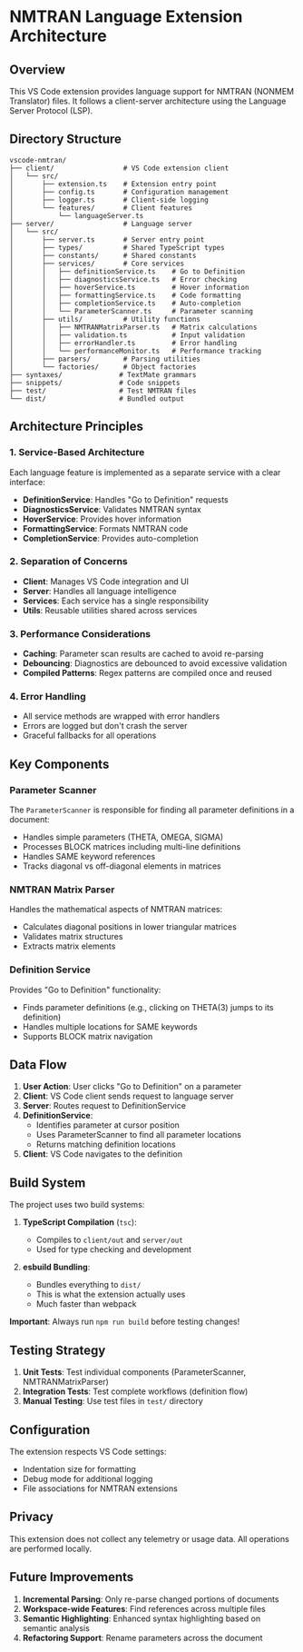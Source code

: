 # NMTRAN Language Extension Architecture

## Overview

This VS Code extension provides language support for NMTRAN (NONMEM Translator) files. It follows a client-server architecture using the Language Server Protocol (LSP).

## Directory Structure

```
vscode-nmtran/
├── client/                 # VS Code extension client
│   └── src/
│       ├── extension.ts    # Extension entry point
│       ├── config.ts       # Configuration management
│       ├── logger.ts       # Client-side logging
│       └── features/       # Client features
│           └── languageServer.ts
├── server/                 # Language server
│   └── src/
│       ├── server.ts       # Server entry point
│       ├── types/          # Shared TypeScript types
│       ├── constants/      # Shared constants
│       ├── services/       # Core services
│       │   ├── definitionService.ts    # Go to Definition
│       │   ├── diagnosticsService.ts   # Error checking
│       │   ├── hoverService.ts         # Hover information
│       │   ├── formattingService.ts    # Code formatting
│       │   ├── completionService.ts    # Auto-completion
│       │   └── ParameterScanner.ts     # Parameter scanning
│       ├── utils/          # Utility functions
│       │   ├── NMTRANMatrixParser.ts   # Matrix calculations
│       │   ├── validation.ts           # Input validation
│       │   ├── errorHandler.ts         # Error handling
│       │   └── performanceMonitor.ts   # Performance tracking
│       ├── parsers/        # Parsing utilities
│       └── factories/      # Object factories
├── syntaxes/              # TextMate grammars
├── snippets/              # Code snippets
├── test/                  # Test NMTRAN files
└── dist/                  # Bundled output

```

## Architecture Principles

### 1. Service-Based Architecture
Each language feature is implemented as a separate service with a clear interface:
- **DefinitionService**: Handles "Go to Definition" requests
- **DiagnosticsService**: Validates NMTRAN syntax
- **HoverService**: Provides hover information
- **FormattingService**: Formats NMTRAN code
- **CompletionService**: Provides auto-completion

### 2. Separation of Concerns
- **Client**: Manages VS Code integration and UI
- **Server**: Handles all language intelligence
- **Services**: Each service has a single responsibility
- **Utils**: Reusable utilities shared across services

### 3. Performance Considerations
- **Caching**: Parameter scan results are cached to avoid re-parsing
- **Debouncing**: Diagnostics are debounced to avoid excessive validation
- **Compiled Patterns**: Regex patterns are compiled once and reused

### 4. Error Handling
- All service methods are wrapped with error handlers
- Errors are logged but don't crash the server
- Graceful fallbacks for all operations

## Key Components

### Parameter Scanner
The `ParameterScanner` is responsible for finding all parameter definitions in a document:
- Handles simple parameters (THETA, OMEGA, SIGMA)
- Processes BLOCK matrices including multi-line definitions
- Handles SAME keyword references
- Tracks diagonal vs off-diagonal elements in matrices

### NMTRAN Matrix Parser
Handles the mathematical aspects of NMTRAN matrices:
- Calculates diagonal positions in lower triangular matrices
- Validates matrix structures
- Extracts matrix elements

### Definition Service
Provides "Go to Definition" functionality:
- Finds parameter definitions (e.g., clicking on THETA(3) jumps to its definition)
- Handles multiple locations for SAME keywords
- Supports BLOCK matrix navigation

## Data Flow

1. **User Action**: User clicks "Go to Definition" on a parameter
2. **Client**: VS Code client sends request to language server
3. **Server**: Routes request to DefinitionService
4. **DefinitionService**: 
   - Identifies parameter at cursor position
   - Uses ParameterScanner to find all parameter locations
   - Returns matching definition locations
5. **Client**: VS Code navigates to the definition

## Build System

The project uses two build systems:

1. **TypeScript Compilation** (`tsc`):
   - Compiles to `client/out` and `server/out`
   - Used for type checking and development

2. **esbuild Bundling**:
   - Bundles everything to `dist/`
   - This is what the extension actually uses
   - Much faster than webpack

**Important**: Always run `npm run build` before testing changes!

## Testing Strategy

1. **Unit Tests**: Test individual components (ParameterScanner, NMTRANMatrixParser)
2. **Integration Tests**: Test complete workflows (definition flow)
3. **Manual Testing**: Use test files in `test/` directory

## Configuration

The extension respects VS Code settings:
- Indentation size for formatting
- Debug mode for additional logging
- File associations for NMTRAN extensions

## Privacy

This extension does not collect any telemetry or usage data. All operations are performed locally.

## Future Improvements

1. **Incremental Parsing**: Only re-parse changed portions of documents
2. **Workspace-wide Features**: Find references across multiple files
3. **Semantic Highlighting**: Enhanced syntax highlighting based on semantic analysis
4. **Refactoring Support**: Rename parameters across the document